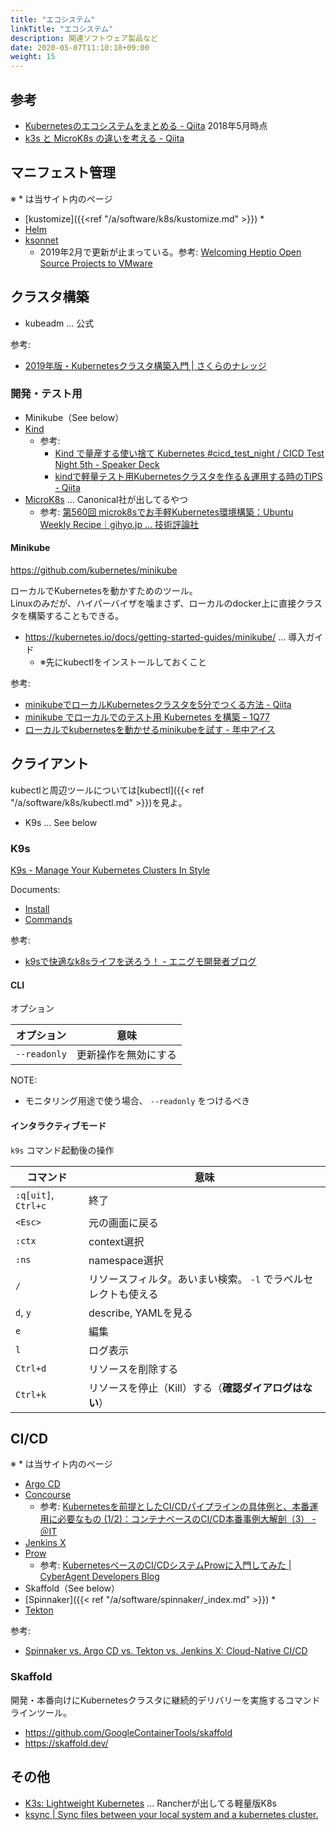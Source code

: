 ```yaml
---
title: "エコシステム"
linkTitle: "エコシステム"
description: 関連ソフトウェア製品など
date: 2020-05-07T11:10:18+09:00
weight: 15
---
```


## 参考

- [Kubernetesのエコシステムをまとめる - Qiita](https://qiita.com/cvusk/items/100dfb955150ef8964e5) 2018年5月時点
- [k3s と MicroK8s の違いを考える - Qiita](https://qiita.com/ynott/items/89941c36c606a8384028)

## マニフェスト管理

※ * は当サイト内のページ

- [kustomize]({{<ref "/a/software/k8s/kustomize.md" >}}) *
- [Helm](https://helm.sh/)
- [ksonnet](https://github.com/ksonnet/ksonnet)
  - 2019年2月で更新が止まっている。参考: [Welcoming Heptio Open Source Projects to VMware](https://tanzu.vmware.com/content/blog/welcoming-heptio-open-source-projects-to-vmware)

## クラスタ構築

- kubeadm ... 公式

参考:

- [2019年版・Kubernetesクラスタ構築入門 | さくらのナレッジ](https://knowledge.sakura.ad.jp/20955/)

### 開発・テスト用

- Minikube（See below）
- [Kind](https://kind.sigs.k8s.io/)
  - 参考:
    - [Kind で量産する使い捨て Kubernetes #cicd_test_night / CICD Test Night 5th - Speaker Deck](https://speakerdeck.com/ytaka23/cicd-test-night-5th)
    - [kindで軽量テスト用Kubernetesクラスタを作る＆運用する時のTIPS - Qiita](https://qiita.com/Hiroyuki_OSAKI/items/2395e6bbb98856df12f3)
- [MicroK8s](https://microk8s.io/) ... Canonical社が出してるやつ
  - 参考: [第560回 microk8sでお手軽Kubernetes環境構築：Ubuntu Weekly Recipe｜gihyo.jp … 技術評論社](https://gihyo.jp/admin/serial/01/ubuntu-recipe/0560)

#### Minikube

https://github.com/kubernetes/minikube

ローカルでKubernetesを動かすためのツール。  
Linuxのみだが、ハイパーバイザを噛まさず、ローカルのdocker上に直接クラスタを構築することもできる。

- https://kubernetes.io/docs/getting-started-guides/minikube/ ... 導入ガイド
  - ※先にkubectlをインストールしておくこと

参考:

- [minikubeでローカルKubernetesクラスタを5分でつくる方法 - Qiita](https://qiita.com/mumoshu/items/8f55ee830d8e5c172dd4)
- [minikube でローカルでのテスト用 Kubernetes を構築 – 1Q77](https://blog.1q77.com/2016/10/setup-kubernetes-1-4-using-minikube/)
- [ローカルでkubernetesを動かせるminikubeを試す - 年中アイス](http://reiki4040.hatenablog.com/entry/2017/04/11/221122)

## クライアント

kubectlと周辺ツールについては[kubectl]({{< ref "/a/software/k8s/kubectl.md" >}})を見よ。

- K9s ... See below

### K9s

[K9s - Manage Your Kubernetes Clusters In Style](https://k9scli.io/)

Documents:

- [Install](https://k9scli.io/topics/install/)
- [Commands](https://k9scli.io/topics/commands/)

参考:

- [k9sで快適なk8sライフを送ろう！ - エニグモ開発者ブログ](https://tech.enigmo.co.jp/entry/2019/12/17/090000)

#### CLI

オプション

 オプション | 意味
----------|------
 `--readonly` | 更新操作を無効にする

NOTE:

- モニタリング用途で使う場合、 `--readonly` をつけるべき

#### インタラクティブモード


`k9s` コマンド起動後の操作

 コマンド | 意味
---------|-----
 `:q[uit]`, `Ctrl+c` | 終了
 `<Esc>` | 元の画面に戻る
 `:ctx` | context選択
 `:ns` | namespace選択
 `/` | リソースフィルタ。あいまい検索。 `-l` でラベルセレクトも使える
 `d`, `y` | describe, YAMLを見る
 `e` | 編集
 `l` | ログ表示
 `Ctrl+d` | リソースを削除する
 `Ctrl+k` | リソースを停止（Kill）する（**確認ダイアログはない**）

## CI/CD

※ * は当サイト内のページ

- [Argo CD](https://argoproj.github.io/argo-cd/)
- [Concourse](https://concourse-ci.org/)
  - 参考: [Kubernetesを前提としたCI/CDパイプラインの具体例と、本番運用に必要なもの (1/2)：コンテナベースのCI/CD本番事例大解剖（3） - ＠IT](https://www.atmarkit.co.jp/ait/articles/1909/04/news005.html)
- [Jenkins X](https://jenkins-x.io/)
- [Prow](https://github.com/kubernetes/test-infra/tree/master/prow)
  - 参考: [KubernetesベースのCI/CDシステムProwに入門してみた | CyberAgent Developers Blog](https://developers.cyberagent.co.jp/blog/archives/22072/)
- Skaffold（See below）
- [Spinnaker]({{< ref "/a/software/spinnaker/_index.md" >}}) *
- [Tekton](https://tekton.dev/)

参考:

- [Spinnaker vs. Argo CD vs. Tekton vs. Jenkins X: Cloud-Native CI/CD](https://www.inovex.de/blog/spinnaker-vs-argo-cd-vs-tekton-vs-jenkins-x/)

### Skaffold

開発・本番向けにKubernetesクラスタに継続的デリバリーを実施するコマンドラインツール。

- https://github.com/GoogleContainerTools/skaffold
- https://skaffold.dev/

## その他

- [K3s: Lightweight Kubernetes](https://k3s.io/) ... Rancherが出してる軽量版K8s
- [ksync | Sync files between your local system and a kubernetes cluster.](https://ksync.github.io/ksync/)
